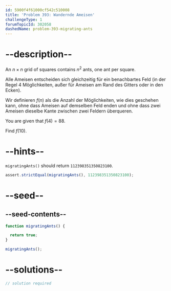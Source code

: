 ```yaml
---
id: 5900f4f61000cf542c510008
title: 'Problem 393: Wandernde Ameisen'
challengeType: 1
forumTopicId: 302058
dashedName: problem-393-migrating-ants
---
```


# --description--

An $n × n$ grid of squares contains $n^2$ ants, one ant per square.

Alle Ameisen entscheiden sich gleichzeitig für ein benachbartes Feld (in der Regel 4 Möglichkeiten, außer für Ameisen am Rand des Gitters oder in den Ecken).

Wir definieren $f(n)$ als die Anzahl der Möglichkeiten, wie dies geschehen kann, ohne dass Ameisen auf demselben Feld enden und ohne dass zwei Ameisen dieselbe Kante zwischen zwei Feldern überqueren.

You are given that $f(4) = 88$.

Find $f(10)$.

# --hints--

`migratingAnts()` should return `112398351350823100`.

```js
assert.strictEqual(migratingAnts(), 112398351350823100);
```

# --seed--

## --seed-contents--

```js
function migratingAnts() {

  return true;
}

migratingAnts();
```

# --solutions--

```js
// solution required
```
